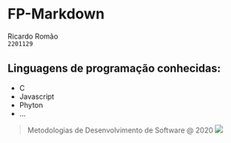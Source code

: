 # FP-Markdown
Ricardo Romão\
`2201129`
## Linguagens de programação conhecidas:
- C
- Javascript
- Phyton
- ...
>Metodologias de Desenvolvimento de Software @ 2020
![](https://www.google.com/imgres?imgurl=https%3A%2F%2Fupload.wikimedia.org%2Fwikipedia%2Fcommons%2F9%2F9a%2FLog%25C3%25B3tipo_Polit%25C3%25A9cnico_Leiria_01.png&imgrefurl=https%3A%2F%2Fpt.wikipedia.org%2Fwiki%2FInstituto_Polit%25C3%25A9cnico_de_Leiria&tbnid=kyZxQkK_9rdXbM&vet=12ahUKEwi-y-SBzKjvAhWzgHMKHb8bBe8QMygAegUIARCyAQ..i&docid=LlSs6pRCjriZRM&w=2063&h=813&q=politecnico%20de%20leiria&ved=2ahUKEwi-y-SBzKjvAhWzgHMKHb8bBe8QMygAegUIARCyAQ)
